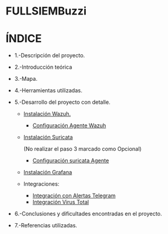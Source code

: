 # FULLSIEMBuzzi


# ÍNDICE

- 1.-Descripción del proyecto.
- 2.-Introducción teórica
- 3.-Mapa.
- 4.-Herramientas utilizadas.
- 5.-Desarrollo del proyecto con detalle.
   
   - [Instalación Wazuh.](https://documentation.wazuh.com/current/installation-guide/index.html)
      - [Configuración Agente Wazuh](https://documentation.wazuh.com/current/installation-guide/wazuh-agent/index.html)
        
   - [Instalación Suricata](https://github.com/Scosrom/Suricata-Telegram/blob/main/README.md)
     
     (No realizar el paso 3 marcado como Opcional)
      - [Configuración suricata Agente](Guia/conf-suricata.md)
        
   - [Instalación Grafana](Guia/conf-grafana)
     
   - Integraciones:
      - [Integración con Alertas Telegram](Guia/conf-telegram.md)
      - [Integración Virus Total](Guia/conf-virustotal.md)
        
- 6.-Conclusiones y dificultades encontradas en el proyecto.
- 7.-Referencias utilizadas.



